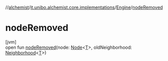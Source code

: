 //[alchemist](../../../index.md)/[it.unibo.alchemist.core.implementations](../index.md)/[Engine](index.md)/[nodeRemoved](node-removed.md)

# nodeRemoved

[jvm]\
open fun [nodeRemoved](node-removed.md)(node: [Node](../../it.unibo.alchemist.model.interfaces/-node/index.md)<[T](index.md)>, oldNeighborhood: [Neighborhood](../../it.unibo.alchemist.model.interfaces/-neighborhood/index.md)<[T](index.md)>)
